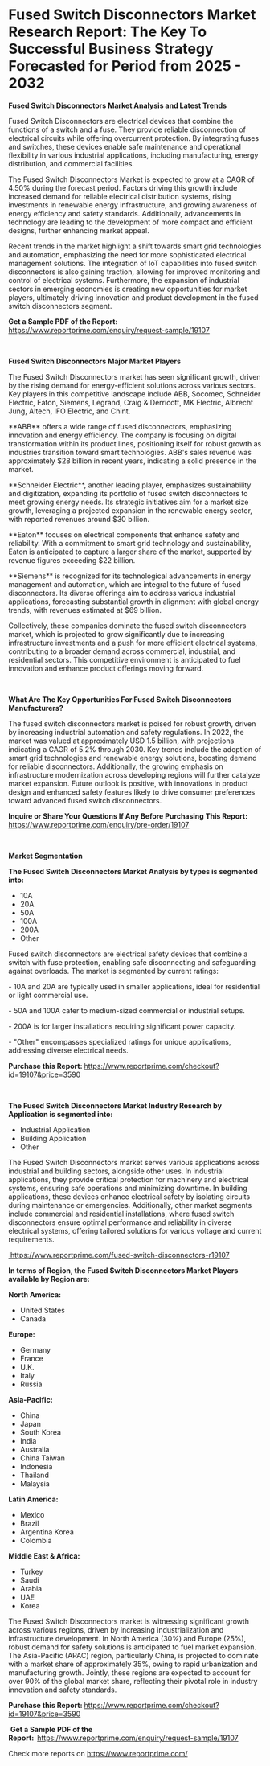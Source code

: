 <p><h1>Fused Switch Disconnectors Market Research Report: The Key To Successful Business Strategy Forecasted for Period from 2025 - 2032</h1></p><p><strong>Fused Switch Disconnectors Market Analysis and Latest Trends</strong></p>
<p><p>Fused Switch Disconnectors are electrical devices that combine the functions of a switch and a fuse. They provide reliable disconnection of electrical circuits while offering overcurrent protection. By integrating fuses and switches, these devices enable safe maintenance and operational flexibility in various industrial applications, including manufacturing, energy distribution, and commercial facilities.</p><p>The Fused Switch Disconnectors Market is expected to grow at a CAGR of 4.50% during the forecast period. Factors driving this growth include increased demand for reliable electrical distribution systems, rising investments in renewable energy infrastructure, and growing awareness of energy efficiency and safety standards. Additionally, advancements in technology are leading to the development of more compact and efficient designs, further enhancing market appeal.</p><p>Recent trends in the market highlight a shift towards smart grid technologies and automation, emphasizing the need for more sophisticated electrical management solutions. The integration of IoT capabilities into fused switch disconnectors is also gaining traction, allowing for improved monitoring and control of electrical systems. Furthermore, the expansion of industrial sectors in emerging economies is creating new opportunities for market players, ultimately driving innovation and product development in the fused switch disconnectors segment.</p></p>
<p><strong>Get a Sample PDF of the Report:&nbsp;</strong> <a href="https://www.reportprime.com/enquiry/request-sample/19107?utm_campaign=2868&utm_medium=2&utm_source=Github&utm_content=ia&utm_term=19032025&utm_id=fused-switch-disconnectors">https://www.reportprime.com/enquiry/request-sample/19107</a></p>
<p>&nbsp;</p>
<p><strong>Fused Switch Disconnectors Major Market Players</strong></p>
<p><p>The Fused Switch Disconnectors market has seen significant growth, driven by the rising demand for energy-efficient solutions across various sectors. Key players in this competitive landscape include ABB, Socomec, Schneider Electric, Eaton, Siemens, Legrand, Craig & Derricott, MK Electric, Albrecht Jung, Altech, IFO Electric, and Chint. </p><p>**ABB** offers a wide range of fused disconnectors, emphasizing innovation and energy efficiency. The company is focusing on digital transformation within its product lines, positioning itself for robust growth as industries transition toward smart technologies. ABB's sales revenue was approximately $28 billion in recent years, indicating a solid presence in the market.</p><p>**Schneider Electric**, another leading player, emphasizes sustainability and digitization, expanding its portfolio of fused switch disconnectors to meet growing energy needs. Its strategic initiatives aim for a market size growth, leveraging a projected expansion in the renewable energy sector, with reported revenues around $30 billion.</p><p>**Eaton** focuses on electrical components that enhance safety and reliability. With a commitment to smart grid technology and sustainability, Eaton is anticipated to capture a larger share of the market, supported by revenue figures exceeding $22 billion. </p><p>**Siemens** is recognized for its technological advancements in energy management and automation, which are integral to the future of fused disconnectors. Its diverse offerings aim to address various industrial applications, forecasting substantial growth in alignment with global energy trends, with revenues estimated at $69 billion. </p><p>Collectively, these companies dominate the fused switch disconnectors market, which is projected to grow significantly due to increasing infrastructure investments and a push for more efficient electrical systems, contributing to a broader demand across commercial, industrial, and residential sectors. This competitive environment is anticipated to fuel innovation and enhance product offerings moving forward.</p></p>
<p>&nbsp;</p>
<p><strong>What Are The Key Opportunities For Fused Switch Disconnectors Manufacturers?</strong></p>
<p><p>The fused switch disconnectors market is poised for robust growth, driven by increasing industrial automation and safety regulations. In 2022, the market was valued at approximately USD 1.5 billion, with projections indicating a CAGR of 5.2% through 2030. Key trends include the adoption of smart grid technologies and renewable energy solutions, boosting demand for reliable disconnectors. Additionally, the growing emphasis on infrastructure modernization across developing regions will further catalyze market expansion. Future outlook is positive, with innovations in product design and enhanced safety features likely to drive consumer preferences toward advanced fused switch disconnectors.</p></p>
<p><strong>Inquire or Share Your Questions If Any Before Purchasing This Report:</strong> <a href="https://www.reportprime.com/enquiry/pre-order/19107?utm_campaign=2868&utm_medium=2&utm_source=Github&utm_content=ia&utm_term=19032025&utm_id=fused-switch-disconnectors">https://www.reportprime.com/enquiry/pre-order/19107</a></p>
<p>&nbsp;</p>
<p><strong>Market Segmentation</strong></p>
<p><strong>The Fused Switch Disconnectors Market Analysis by types is segmented into:</strong></p>
<p><ul><li>10A</li><li>20A</li><li>50A</li><li>100A</li><li>200A</li><li>Other</li></ul></p>
<p><p>Fused switch disconnectors are electrical safety devices that combine a switch with fuse protection, enabling safe disconnecting and safeguarding against overloads. The market is segmented by current ratings: </p><p>- 10A and 20A are typically used in smaller applications, ideal for residential or light commercial use.</p><p>- 50A and 100A cater to medium-sized commercial or industrial setups.</p><p>- 200A is for larger installations requiring significant power capacity.</p><p>- "Other" encompasses specialized ratings for unique applications, addressing diverse electrical needs.</p></p>
<p><strong>Purchase this Report:&nbsp;</strong><a href="https://www.reportprime.com/checkout?id=19107&price=3590&utm_campaign=2868&utm_medium=2&utm_source=Github&utm_content=ia&utm_term=19032025&utm_id=fused-switch-disconnectors">https://www.reportprime.com/checkout?id=19107&price=3590</a></p>
<p>&nbsp;</p>
<p><strong>The Fused Switch Disconnectors Market Industry Research by Application is segmented into:</strong></p>
<p><ul><li>Industrial Application</li><li>Building Application</li><li>Other</li></ul></p>
<p><p>The Fused Switch Disconnectors market serves various applications across industrial and building sectors, alongside other uses. In industrial applications, they provide critical protection for machinery and electrical systems, ensuring safe operations and minimizing downtime. In building applications, these devices enhance electrical safety by isolating circuits during maintenance or emergencies. Additionally, other market segments include commercial and residential installations, where fused switch disconnectors ensure optimal performance and reliability in diverse electrical systems, offering tailored solutions for various voltage and current requirements.</p></p>
<p><a href="https://www.reportprime.com/fused-switch-disconnectors-r19107?utm_campaign=2868&utm_medium=2&utm_source=Github&utm_content=ia&utm_term=19032025&utm_id=fused-switch-disconnectors">&nbsp;https://www.reportprime.com/fused-switch-disconnectors-r19107</a></p>
<p><strong>In terms of Region, the Fused Switch Disconnectors Market Players available by Region are:</strong></p>
<p>
    <p> <strong> North America: </strong>
        <ul>
            <li>United States</li>
            <li>Canada</li>
        </ul>
        </p> 
    <p> <strong> Europe: </strong>
        <ul>
            <li>Germany</li>
            <li>France</li>
            <li>U.K.</li>
            <li>Italy</li>
            <li>Russia</li>
        </ul>
        </p> 
    <p> <strong> Asia-Pacific: </strong>
        <ul>
            <li>China</li>
            <li>Japan</li>
            <li>South Korea</li>
            <li>India</li>
            <li>Australia</li>
            <li>China Taiwan</li>
            <li>Indonesia</li>
            <li>Thailand</li>
            <li>Malaysia</li>
        </ul>
        </p> 
    <p> <strong> Latin America: </strong>
        <ul>
            <li>Mexico</li>
            <li>Brazil</li>
            <li>Argentina Korea</li>
            <li>Colombia</li>
        </ul>
        </p> 
    <p> <strong> Middle East & Africa: </strong>
        <ul>
            <li>Turkey</li>
            <li>Saudi</li>
            <li>Arabia</li>
            <li>UAE</li>
            <li>Korea</li>
        </ul>
    </p>
    </p>
<p><p>The Fused Switch Disconnectors market is witnessing significant growth across various regions, driven by increasing industrialization and infrastructure development. In North America (30%) and Europe (25%), robust demand for safety solutions is anticipated to fuel market expansion. The Asia-Pacific (APAC) region, particularly China, is projected to dominate with a market share of approximately 35%, owing to rapid urbanization and manufacturing growth. Jointly, these regions are expected to account for over 90% of the global market share, reflecting their pivotal role in industry innovation and safety standards.</p></p>
<p><strong>Purchase this Report: </strong><a href="https://www.reportprime.com/checkout?id=19107&price=3590&utm_campaign=2868&utm_medium=2&utm_source=Github&utm_content=ia&utm_term=19032025&utm_id=fused-switch-disconnectors">https://www.reportprime.com/checkout?id=19107&price=3590</a></p>
<p>&nbsp;<strong>Get a Sample PDF of the Report:&nbsp;&nbsp;</strong><a href="https://www.reportprime.com/enquiry/request-sample/19107?utm_campaign=2868&utm_medium=2&utm_source=Github&utm_content=ia&utm_term=19032025&utm_id=fused-switch-disconnectors">https://www.reportprime.com/enquiry/request-sample/19107</a></p>
<p><strong></strong></p>
<p>Check more reports on <a href="https://www.reportprime.com/?utm_campaign=2868&utm_medium=2&utm_source=Github&utm_content=ia&utm_term=19032025&utm_id=fused-switch-disconnectors">https://www.reportprime.com/</a></p>